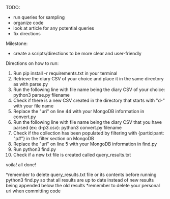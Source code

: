 TODO:
- run queries for sampling
- organize code
- look at article for any potential queries
- fix directions

Milestone:
- create a scripts/directions to be more clear and user-friendly

Directions on how to run:
1) Run pip install -r requirements.txt in your terminal
2) Retrieve the diary CSV of your choice and place it in the same directory as with parse.py
3) Run the following line with file name being the diary CSV of your choice: python3 parse.py filename
4) Check if there is a new CSV created in the directory that starts with "d-" with your file name
5) Replace the "uri" on line 44 with your MongoDB information in convert.py
6) Run the following line with file name being the diary CSV that you have parsed (ex: d-p3.csv): python3 convert.py filename
7) Check if the collection has been populated by filtering with {participant: "p#"} in the filter section on MongoDB
8) Replace the "uri" on line 5 with your MongoDB information in find.py
9) Run python3 find.py
10) Check if a new txt file is created called query_results.txt

voila! all done!

*remember to delete query_results.txt file or its contents before running python3 find.py so
that all results are up to date instead of new results being appended below the old results
*remember to delete your personal uri when committing code